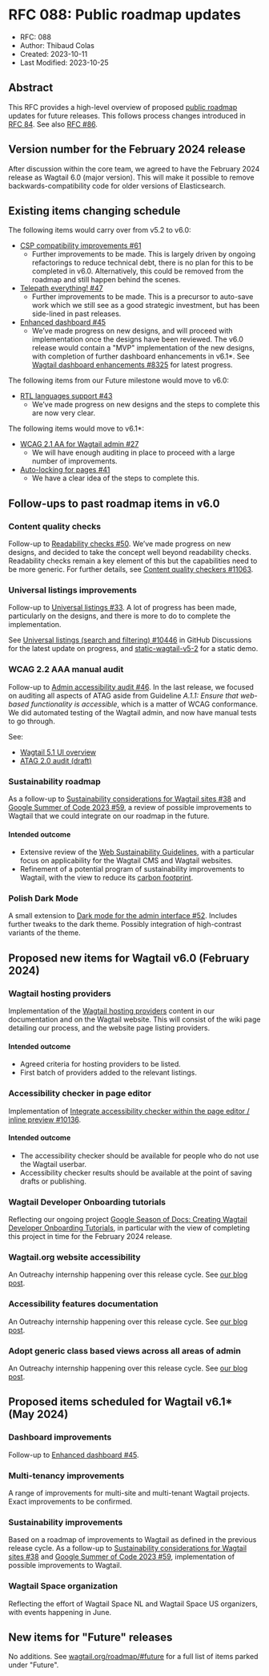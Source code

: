 # RFC 088: Public roadmap updates

- RFC: 088
- Author: Thibaud Colas
- Created: 2023-10-11
- Last Modified: 2023-10-25

## Abstract

This RFC provides a high-level overview of proposed [public roadmap](https://github.com/wagtail/roadmap) updates for future releases. This follows process changes introduced in [RFC 84](https://github.com/wagtail/rfcs/pull/84). See also [RFC #86](086-roadmap-updates.md).

## Version number for the February 2024 release

After discussion within the core team, we agreed to have the February 2024 release as Wagtail 6.0 (major version). This will make it possible to remove backwards-compatibility code for older versions of Elasticsearch.

## Existing items changing schedule

The following items would carry over from v5.2 to v6.0:

- [CSP compatibility improvements #61](https://github.com/wagtail/roadmap/issues/61)
  - Further improvements to be made. This is largely driven by ongoing refactorings to reduce technical debt, there is no plan for this to be completed in v6.0. Alternatively, this could be removed from the roadmap and still happen behind the scenes.
- [Telepath everything! #47](https://github.com/wagtail/roadmap/issues/47)
  - Further improvements to be made. This is a precursor to auto-save work which we still see as a good strategic investment, but has been side-lined in past releases.
- [Enhanced dashboard #45](https://github.com/wagtail/roadmap/issues/45)
  - We’ve made progress on new designs, and will proceed with implementation once the designs have been reviewed. The v6.0 release would contain a "MVP" implementation of the new designs, with completion of further dashboard enhancements in v6.1\*. See [Wagtail dashboard enhancements #8325](https://github.com/wagtail/wagtail/discussions/8325) for latest progress.

The following items from our Future milestone would move to v6.0:

- [RTL languages support #43](https://github.com/wagtail/roadmap/issues/43)
  - We’ve made progress on new designs and the steps to complete this are now very clear.

The following items would move to v6.1\*:

- [WCAG 2.1 AA for Wagtail admin #27](https://github.com/wagtail/roadmap/issues/27)
  - We will have enough auditing in place to proceed with a large number of improvements.
- [Auto-locking for pages #41](https://github.com/wagtail/roadmap/issues/41)
  - We have a clear idea of the steps to complete this.

## Follow-ups to past roadmap items in v6.0

### Content quality checks

Follow-up to [Readability checks #50](https://github.com/wagtail/roadmap/issues/50). We’ve made progress on new designs, and decided to take the concept well beyond readability checks. Readability checks remain a key element of this but the capabilities need to be more generic. For further details, see [Content quality checkers #11063](https://github.com/wagtail/wagtail/discussions/11063).

### Universal listings improvements

Follow-up to [Universal listings #33](https://github.com/wagtail/roadmap/issues/33). A lot of progress has been made, particularly on the designs, and there is more to do to complete the implementation.

See [Universal listings (search and filtering) #10446](https://github.com/wagtail/wagtail/discussions/10446#discussioncomment-7302866) in GitHub Discussions for the latest update on progress, and [static-wagtail-v5-2](https://static-wagtail-v5-2.netlify.app/admin/pages/60/) for a static demo.

### WCAG 2.2 AAA manual audit

Follow-up to [Admin accessibility audit #46](https://github.com/wagtail/roadmap/issues/46). In the last release, we focused on auditing all aspects of ATAG aside from Guideline _A.1.1: Ensure that web-based functionality is accessible_, which is a matter of WCAG conformance. We did automated testing of the Wagtail admin, and now have manual tests to go through.

See:

- [Wagtail 5.1 UI overview](https://docs.google.com/spreadsheets/d/1FMSA_BI3ZvkeAvuaIL2QtqRTgMNwz_vhfKBeyx2Onnk/edit)
- [ATAG 2.0 audit (draft)](https://gist.github.com/thibaudcolas/c48b0b4cf8e7966cd09d22677ab63173)

### Sustainability roadmap

As a follow-up to [Sustainability considerations for Wagtail sites #38](https://github.com/wagtail/roadmap/issues/38) and [Google Summer of Code 2023 #59](https://github.com/wagtail/roadmap/issues/59), a review of possible improvements to Wagtail that we could integrate on our roadmap in the future.

#### Intended outcome

- Extensive review of the [Web Sustainability Guidelines](https://w3c.github.io/sustyweb/), with a particular focus on applicability for the Wagtail CMS and Wagtail websites.
- Refinement of a potential program of sustainability improvements to Wagtail, with the view to reduce its [carbon footprint](http://wagtail.org/sustainability/).

### Polish Dark Mode

A small extension to [Dark mode for the admin interface #52](https://github.com/wagtail/roadmap/issues/52). Includes further tweaks to the dark theme. Possibly integration of high-contrast variants of the theme.

## Proposed new items for Wagtail v6.0 (February 2024)

### Wagtail hosting providers

Implementation of the [Wagtail hosting providers](https://github.com/wagtail/wagtail/wiki/Wagtail-Hosting-Providers) content in our documentation and on the Wagtail website. This will consist of the wiki page detailing our process, and the website page listing providers.

#### Intended outcome

- Agreed criteria for hosting providers to be listed.
- First batch of providers added to the relevant listings.

### Accessibility checker in page editor

Implementation of [Integrate accessibility checker within the page editor / inline preview #10136](https://github.com/wagtail/wagtail/issues/10136).

#### Intended outcome

- The accessibility checker should be available for people who do not use the Wagtail userbar.
- Accessibility checker results should be available at the point of saving drafts or publishing.

### Wagtail Developer Onboarding tutorials

Reflecting our ongoing project [Google Season of Docs: Creating Wagtail Developer Onboarding Tutorials](https://wagtail.org/blog/google-season-of-docs-creating-wagtail-developer-onboarding-tutorials/), in particular with the view of completing this project in time for the February 2024 release.

### Wagtail.org website accessibility

An Outreachy internship happening over this release cycle. See [our blog post](https://wagtail.org/blog/our-outreachy-projects-in-2023/).

### Accessibility features documentation

An Outreachy internship happening over this release cycle. See [our blog post](https://wagtail.org/blog/our-outreachy-projects-in-2023/).

### Adopt generic class based views across all areas of admin

An Outreachy internship happening over this release cycle. See [our blog post](https://wagtail.org/blog/our-outreachy-projects-in-2023/).

## Proposed items scheduled for Wagtail v6.1\* (May 2024)

### Dashboard improvements

Follow-up to [Enhanced dashboard #45](https://github.com/wagtail/roadmap/issues/45).

### Multi-tenancy improvements

A range of improvements for multi-site and multi-tenant Wagtail projects. Exact improvements to be confirmed.

### Sustainability improvements

Based on a roadmap of improvements to Wagtail as defined in the previous release cycle. As a follow-up to [Sustainability considerations for Wagtail sites #38](https://github.com/wagtail/roadmap/issues/38) and [Google Summer of Code 2023 #59](https://github.com/wagtail/roadmap/issues/59), implementation of possible improvements to Wagtail.

### Wagtail Space organization

Reflecting the effort of Wagtail Space NL and Wagtail Space US organizers, with events happening in June.

## New items for "Future" releases

No additions. See [wagtail.org/roadmap/#future](https://wagtail.org/roadmap/#future) for a full list of items parked under "Future".

